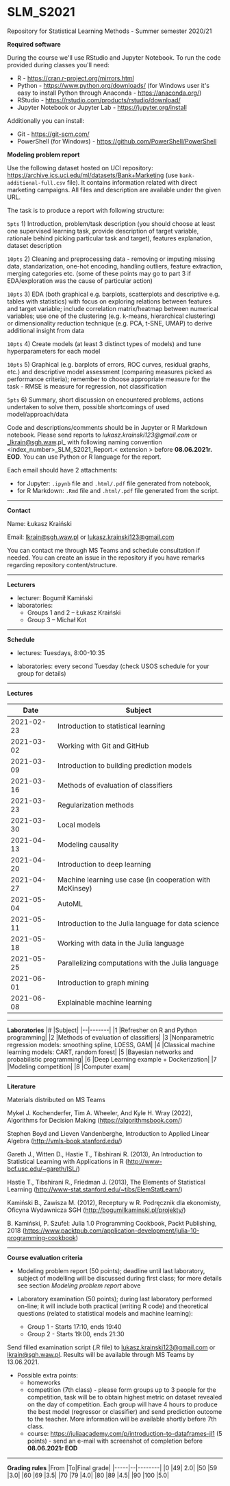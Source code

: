 # SLM_S2021
Repository for Statistical Learning Methods - Summer semester 2020/21

**Required software**

During the course we'll use RStudio and Jupyter Notebook. 
To run the code provided during classes you'll need:
* R - https://cran.r-project.org/mirrors.html
* Python - https://www.python.org/downloads/ (for Windows user it's easy to install Python through Anaconda - https://anaconda.org/)
* RStudio - https://rstudio.com/products/rstudio/download/
* Jupyter Notebook or Jupyter Lab - https://jupyter.org/install 

Additionally you can install:
* Git - https://git-scm.com/
* PowerShell (for Windows) - https://github.com/PowerShell/PowerShell

**Modeling problem report**

Use the following dataset hosted on UCI repository: https://archive.ics.uci.edu/ml/datasets/Bank+Marketing (use `bank-additional-full.csv` file). It contains information related with direct marketing campaigns. All files and description are available under the given URL.

The task is to produce a report with following structure:

`5pts` 1) Introduction, problem/task description (you should choose at least one supervised learning task, provide description of target variable, rationale behind picking particular task and target), features explanation, dataset description

`10pts` 2) Cleaning and preprocessing data - removing or imputing missing data, standarization, one-hot encoding, handling outliers, feature extraction, merging categories etc. (some of these points may go to part 3 if EDA/exploration was the cause of particular action)

`10pts` 3) EDA (both graphical e.g. barplots, scatterplots and descriptive e.g. tables with statistics) with focus on exploring relations between features and target variable; include correlation matrix/heatmap between numerical variables; use one of the clustering (e.g. k-means, hierarchical clustering) or dimensionality reduction technique (e.g. PCA, t-SNE, UMAP) to derive additional insight from data

`10pts` 4) Create models (at least 3 distinct types of models) and tune hyperparameters for each model

`10pts` 5) Graphical (e.g. barplots of errors, ROC curves, residual graphs, etc.) and descriptive model assessment (comparing measures picked as performance criteria); remember to choose appropriate measure for the task - RMSE is measure for regression, not classification

`5pts` 6) Summary, short discussion on encountered problems, actions undertaken to solve them, possible shortcomings of used model/approach/data

Code and descriptions/comments should be in Jupyter or R Markdown notebook. Please send reports to _lukasz.krainski123@gmail.com_ or _lkrain@sgh.waw.pl_ with following naming convention <index_number>_SLM_S2021_Report.< extension > before **08.06.2021r. EOD**. You can use Python or R language for the report.
  
Each email should have 2 attachments: 
- for Jupyter: `.ipynb` file and `.html/.pdf` file generated from notebook, 
- for R Markdown:  `.Rmd` file and `.html/.pdf` file generated from the script.

---
**Contact**

Name: Łukasz Kraiński

Email: lkrain@sgh.waw.pl or lukasz.krainski123@gmail.com

You can contact me through MS Teams and schedule consultation if needed. You can create an issue in the repository if you have remarks regarding repository content/structure.

---
**Lecturers**

* lecturer: Bogumił Kamiński
* laboratories: 
  * Groups 1 and 2 – Łukasz Kraiński
  * Group 3 – Michał Kot

---
**Schedule**

* lectures: Tuesdays, 8:00-10:35

* laboratories: every second Tuesday (check USOS schedule for your group for details)

---
**Lectures**

|Date |Subject|
|-----|-------|
| 2021-02-23 | Introduction to statistical learning|
| 2021-03-02 | Working with Git and GitHub|
| 2021-03-09 | Introduction to building prediction models|
| 2021-03-16 | Methods of evaluation of classifiers|
| 2021-03-23 | Regularization methods|
| 2021-03-30 | Local models|
| 2021-04-13 | Modeling causality|
| 2021-04-20 | Introduction to deep learning|
| 2021-04-27 | Machine learning use case (in cooperation with McKinsey)|
| 2021-05-04 | AutoML|
| 2021-05-11 | Introduction to the Julia language for data science|
| 2021-05-18 | Working with data in the Julia language|
| 2021-05-25 | Parallelizing computations with the Julia language|
| 2021-06-01 | Introduction to graph mining|
| 2021-06-08 | Explainable machine learning|

---
**Laboratories**
|# |Subject|
|--|-------|
|1 |Refresher on R and Python programming|
|2 |Methods of evaluation of classifiers|
|3 |Nonparametric regression models: smoothing spline, LOESS, GAM|
|4 |Classical machine learning models: CART, random forest|
|5 |Bayesian networks and probabilistic programming|
|6 |Deep Learning example + Dockerization|
|7 |Modeling competition|
|8 |Computer exam| 

---
**Literature**

Materials distributed on MS Teams

Mykel J. Kochenderfer, Tim A. Wheeler, And Kyle H. Wray (2022), Algorithms for Decision Making (https://algorithmsbook.com/)

Stephen Boyd and Lieven Vandenberghe, Introduction to Applied Linear Algebra
(http://vmls-book.stanford.edu/)

Gareth J., Witten D., Hastie T., Tibshirani R. (2013), An Introduction to Statistical Learning
with Applications in R (http://www-bcf.usc.edu/~gareth/ISL/)

Hastie T., Tibshirani R., Friedman J. (2013), The Elements of Statistical Learning
(http://www-stat.stanford.edu/~tibs/ElemStatLearn/)

Kamiński B., Zawisza M. (2012), Receptury w R. Podręcznik dla ekonomisty, Oficyna
Wydawnicza SGH (http://bogumilkaminski.pl/projekty/)

B. Kamiński, P. Szufel: Julia 1.0 Programming Cookbook, Packt Publishing, 2018
(https://www.packtpub.com/application-development/julia-10-programming-cookbook)

---
**Course evaluation criteria**

* Modeling problem report (50 points); deadline until last laboratory, subject of modelling will be discussed during first class; for more details see section _Modeling problem report_ above

* Laboratory examination (50 points); during last laboratory performed on-line; it will include both practical (writing R code) and theoretical questions (related to statistical models and machine learning):
  * Group 1 - Starts 17:10, ends 19:40
  * Group 2 - Starts 19:00, ends 21:30

Send filled examination script (.R file) to lukasz.krainski123@gmail.com or lkrain@sgh.waw.pl. Results will be available through MS Teams by 13.06.2021.

* Possible extra points: 
  * homeworks
  * competition (7th class) - please form groups up to 3 people for the competition, task will be to obtain highest metric on dataset revealed on the day of competition. Each group will have 4 hours to produce the best model (regressor or classifier) and send prediction outcome to the teacher. More information will be available shortly before 7th class.
  * course: https://juliaacademy.com/p/introduction-to-dataframes-jl1 (5 points) - send an e-mail with screenshot of completion before **08.06.2021r EOD**

---
**Grading rules**
|From |To|Final grade|
|-----|--|--------|
|0 |49| 2.0|
|50 |59 |3.0|
|60 |69 |3.5|
|70 |79 |4.0|
|80 |89 |4.5|
|90 |100 |5.0|
